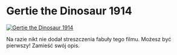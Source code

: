Gertie the Dinosaur 1914 
=============
[![Gertie the Dinosaur 1914 ](http://vidos.pl/images/player.gif)](http://vidos.pl/gertie-the-dinosaur-1914)

 Na razie nikt nie dodał streszczenia fabuły tego filmu. Możesz być pierwszy! Zamieść swój opis.
